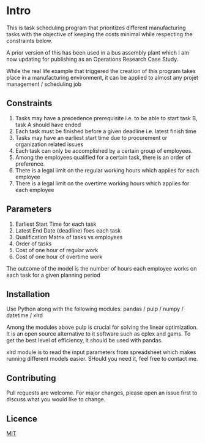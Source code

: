 # Intro
This is task scheduling program that prioritizes different manufacturing tasks with the objective of keeping the costs minimal while respecting the constraints below.

A prior version of this has been used in a bus assembly plant which I am now updating for publishing as an Operations Research Case Study.

While the real life example that triggered the creation of this program takes place in a manufacturing environment, it can be applied to almost any projet management / scheduling job

## Constraints
1. Tasks may have a precedence prerequisite i.e. to be able to start task B, task A should have ended
2. Each task must be finished before a given deadline i.e. latest finish time
3. Tasks may have an earliest start time due to procurement or organization related issues
4. Each task can only be accomplished by a certain group of employees.
5. Among the employees qualified for a certain task, there is an order of preference.
6. There is a legal limit on the regular working hours which applies for each employee
7. There is a legal limit on the overtime working hours which applies for each employee

## Parameters
1. Earliest Start Time for each task
2. Latest End Date (deadline) foes each task
3. Qualification Matrix of tasks vs employees
4. Order of tasks
5. Cost of one hour of regular work
6. Cost of one hour of overtime work

The outcome of the model is the number of hours each employee works on each task for a given planning period

## Installation
Use Python along with the following modules: pandas / pulp / numpy / datetime / xlrd

Among the modules above pulp is crucial for solving the linear optimization. It is an open source alternative to  it software such as cplex and gams. To get the best level of efficiency, it should be used with pandas.

xlrd module is to read the input parameters from spreadsheet which makes running different models easier. SHould you need it, feel free to contact me.

## Contributing
Pull requests are welcome. For major changes, please open an issue first to discuss what you would like to change.

## Licence
[MIT](https://choosealicense.com/licenses/mit/)



